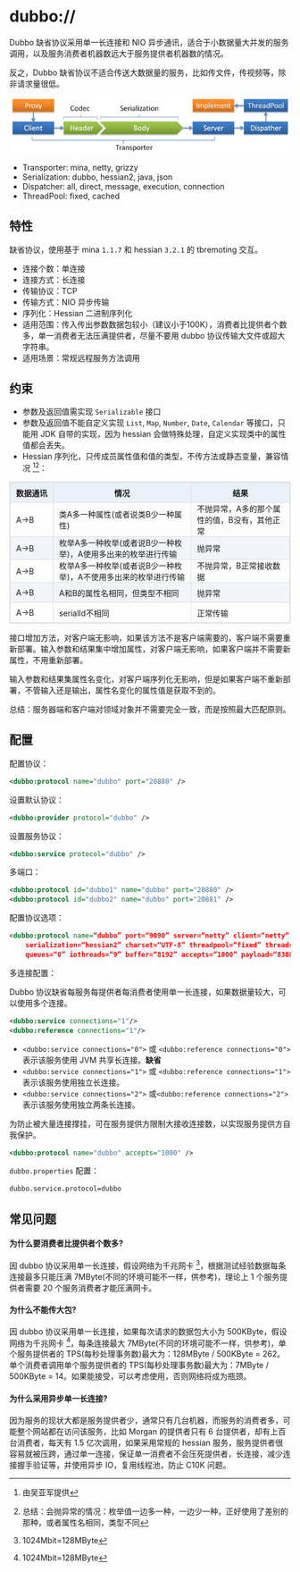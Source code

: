 <style>
table {
  width: 100%;
  max-width: 65em;
  border: 1px solid #dedede;
  margin: 15px auto;
  border-collapse: collapse;
  empty-cells: show;
}
table th,
table td {
  height: 35px;
  border: 1px solid #dedede;
  padding: 0 10px;
}
table th {
  font-weight: bold;
  text-align: center !important;
  background: rgba(158,188,226,0.2);
  white-space: nowrap;
}
table tbody tr:nth-child(2n) {
  background: rgba(158,188,226,0.12);
}
table td:nth-child(1) {
  white-space: nowrap;
}
table tr:hover {
  background: #efefef;
}
.table-area {
  overflow: auto;
}
</style>

<script type="text/javascript">
[].slice.call(document.querySelectorAll('table')).forEach(function(el){
    var wrapper = document.createElement('div');
    wrapper.className = 'table-area';
    el.parentNode.insertBefore(wrapper, el);
    el.parentNode.removeChild(el);
    wrapper.appendChild(el);
})
</script>

# dubbo://

Dubbo 缺省协议采用单一长连接和 NIO 异步通讯，适合于小数据量大并发的服务调用，以及服务消费者机器数远大于服务提供者机器数的情况。

反之，Dubbo 缺省协议不适合传送大数据量的服务，比如传文件，传视频等，除非请求量很低。

![dubbo-protocol.jpg](../../sources/images/dubbo-protocol.jpg)

* Transporter: mina, netty, grizzy
* Serialization: dubbo, hessian2, java, json
* Dispatcher: all, direct, message, execution, connection
* ThreadPool: fixed, cached

## 特性

缺省协议，使用基于 mina `1.1.7` 和 hessian `3.2.1` 的 tbremoting 交互。

* 连接个数：单连接
* 连接方式：长连接
* 传输协议：TCP
* 传输方式：NIO 异步传输
* 序列化：Hessian 二进制序列化
* 适用范围：传入传出参数数据包较小（建议小于100K），消费者比提供者个数多，单一消费者无法压满提供者，尽量不要用 dubbo 协议传输大文件或超大字符串。
* 适用场景：常规远程服务方法调用

## 约束

* 参数及返回值需实现 `Serializable` 接口
* 参数及返回值不能自定义实现 `List`, `Map`, `Number`, `Date`, `Calendar` 等接口，只能用 JDK 自带的实现，因为 hessian 会做特殊处理，自定义实现类中的属性值都会丢失。
* Hessian 序列化，只传成员属性值和值的类型，不传方法或静态变量，兼容情况 [^1][^2]：

| 数据通讯 | 情况 | 结果 |
| ------------- | ------------- | ------------- |
| A->B | 类A多一种属性(或者说类B少一种属性)| 不抛异常，A多的那个属性的值，B没有，其他正常 |
| A->B | 枚举A多一种枚举(或者说B少一种枚举)，A使用多出来的枚举进行传输 | 抛异常 |
| A->B | 枚举A多一种枚举(或者说B少一种枚举)，A不使用多出来的枚举进行传输 | 不抛异常，B正常接收数据 |
| A->B | A和B的属性名相同，但类型不相同 | 抛异常 |
| A->B | serialId不相同 | 正常传输 |

接口增加方法，对客户端无影响，如果该方法不是客户端需要的，客户端不需要重新部署。输入参数和结果集中增加属性，对客户端无影响，如果客户端并不需要新属性，不用重新部署。

输入参数和结果集属性名变化，对客户端序列化无影响，但是如果客户端不重新部署，不管输入还是输出，属性名变化的属性值是获取不到的。

总结：服务器端和客户端对领域对象并不需要完全一致，而是按照最大匹配原则。

## 配置

配置协议：

```xml
<dubbo:protocol name="dubbo" port="20880" />
```

设置默认协议：

```xml
<dubbo:provider protocol="dubbo" />
```

设置服务协议：

```xml
<dubbo:service protocol="dubbo" />
```

多端口：

```xml
<dubbo:protocol id="dubbo1" name="dubbo" port="20880" />
<dubbo:protocol id="dubbo2" name="dubbo" port="20881" />
```

配置协议选项：

```xml
<dubbo:protocol name=“dubbo” port=“9090” server=“netty” client=“netty” codec=“dubbo” 
    serialization=“hessian2” charset=“UTF-8” threadpool=“fixed” threads=“100” 
    queues=“0” iothreads=“9” buffer=“8192” accepts=“1000” payload=“8388608” />
```

多连接配置：

Dubbo 协议缺省每服务每提供者每消费者使用单一长连接，如果数据量较大，可以使用多个连接。

```xml
<dubbo:service connections="1"/>
<dubbo:reference connections="1"/>
```

* `<dubbo:service connections="0">` 或 `<dubbo:reference connections="0">` 表示该服务使用 JVM 共享长连接。**缺省**
* `<dubbo:service connections="1">` 或 `<dubbo:reference connections="1">` 表示该服务使用独立长连接。
* `<dubbo:service connections="2">` 或`<dubbo:reference connections="2">` 表示该服务使用独立两条长连接。

为防止被大量连接撑挂，可在服务提供方限制大接收连接数，以实现服务提供方自我保护。

```xml
<dubbo:protocol name="dubbo" accepts="1000" />
```

`dubbo.properties` 配置：

```sh
dubbo.service.protocol=dubbo
```


## 常见问题

#### 为什么要消费者比提供者个数多?

因 dubbo 协议采用单一长连接，假设网络为千兆网卡 [^3]，根据测试经验数据每条连接最多只能压满 7MByte(不同的环境可能不一样，供参考)，理论上 1 个服务提供者需要 20 个服务消费者才能压满网卡。

#### 为什么不能传大包?

因 dubbo 协议采用单一长连接，如果每次请求的数据包大小为 500KByte，假设网络为千兆网卡 [^3]，每条连接最大 7MByte(不同的环境可能不一样，供参考)，单个服务提供者的 TPS(每秒处理事务数)最大为：128MByte / 500KByte = 262。单个消费者调用单个服务提供者的 TPS(每秒处理事务数)最大为：7MByte / 500KByte = 14。如果能接受，可以考虑使用，否则网络将成为瓶颈。

#### 为什么采用异步单一长连接?

因为服务的现状大都是服务提供者少，通常只有几台机器，而服务的消费者多，可能整个网站都在访问该服务，比如 Morgan 的提供者只有 6 台提供者，却有上百台消费者，每天有 1.5 亿次调用，如果采用常规的 hessian 服务，服务提供者很容易就被压跨，通过单一连接，保证单一消费者不会压死提供者，长连接，减少连接握手验证等，并使用异步 IO，复用线程池，防止 C10K 问题。

[^1]: 由吴亚军提供
[^2]: 总结：会抛异常的情况：枚举值一边多一种，一边少一种，正好使用了差别的那种，或者属性名相同，类型不同
[^3]: 1024Mbit=128MByte


